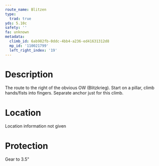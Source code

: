 ```yaml
---
route_name: Blitzen
type:
  trad: true
yds: 5.10c
safety: ''
fa: unknown
metadata:
  climb_id: 6ab982fb-0ddc-4bb4-a236-ed41631312d8
  mp_id: '110021799'
  left_right_index: '19'
---
```

# Description
The route to the right of the obvious OW (Blitzkrieg).  Start on a pillar, climb hands/fists into fingers.  Separate anchor just for this climb.

# Location
Location information not given

# Protection
Gear to 3.5"
